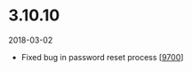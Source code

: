 # 3.10.10

2018-03-02

- Fixed bug in password reset process [[9700](https://chevereto.com/community/threads/9700/)]

